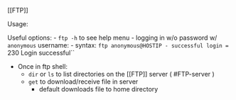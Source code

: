 [[FTP]]

Usage: 

Useful options:
	- ``ftp -h`` to see help menu
	- logging in w/o password w/ ``anonymous`` username:
		- syntax: ``ftp anonymous@HOSTIP
		- successful login =  ``230 Login successful``
- Once in ftp shell:
	- ``dir`` or ``ls`` to list directories on the [[FTP]] server ( #FTP-server )
	- ``get`` to download/receive file in server
		- default downloads file to home directory
	